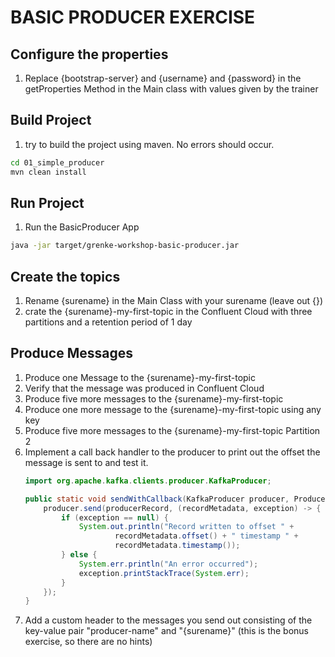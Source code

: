 # BASIC PRODUCER EXERCISE
## Configure the properties
1. Replace {bootstrap-server} and {username} and {password} in the getProperties Method in the Main class with values given by the trainer
## Build Project
1. try to build the project using maven. No errors should occur. 
```sh 
cd 01_simple_producer
mvn clean install
```
## Run Project
1. Run the BasicProducer App
```sh 
java -jar target/grenke-workshop-basic-producer.jar
```
## Create the topics
1. Rename {surename} in the Main Class with your surename (leave out {})
2. crate the {surename}-my-first-topic in the Confluent Cloud with three partitions and a retention period of 1 day
## Produce Messages
1. Produce one Message to the {surename}-my-first-topic
2. Verify that the message was produced in Confluent Cloud
3. Produce five more messages to the {surename}-my-first-topic
4. Produce one more message to the {surename}-my-first-topic using any key
5. Produce five more messages to the {surename}-my-first-topic Partition 2
6. Implement a call back handler to the producer to print out the offset the message is sent to and test it.
    ```java
    import org.apache.kafka.clients.producer.KafkaProducer;
    
    public static void sendWithCallback(KafkaProducer producer, ProducerRecord producerRecord) {
        producer.send(producerRecord, (recordMetadata, exception) -> {
            if (exception == null) {
                System.out.println("Record written to offset " +
                        recordMetadata.offset() + " timestamp " +
                        recordMetadata.timestamp());
            } else {
                System.err.println("An error occurred");
                exception.printStackTrace(System.err);
            }
        });
    }
    ```
7. Add a custom header to the messages you send out consisting of the key-value pair "producer-name" and "{surename}"
   (this is the bonus exercise, so there are no hints)